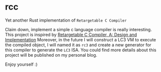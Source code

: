 # rcc

Yet another Rust implementation of `Retargetable C Compiler`

Claim down, implement a simple c language compiler is really interesting.
This project is inspired by [Retargetable C Compiler, A: Design and Implementation](https://www.amazon.com/Retargetable-Compiler-Design-Implementation/dp/0805316701)
Moreover, in the future I will construct a LC3 VM to execute the compiled object, I will named it as `rc3` and create a new generator for this compiler to generate the `LC3` ISA.
You could find more  details about this project will be published on my personal blog.

Enjoy yourself :)
